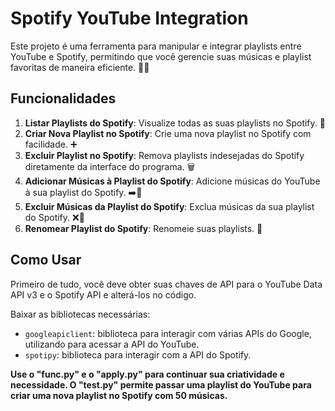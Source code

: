 # Spotify YouTube Integration

Este projeto é uma ferramenta para manipular e integrar playlists entre YouTube e Spotify, permitindo que você gerencie suas músicas e playlist favoritas de maneira eficiente. 🎵🎶

## Funcionalidades

1. **Listar Playlists do Spotify**: Visualize todas as suas playlists no Spotify. 📜
2. **Criar Nova Playlist no Spotify**: Crie uma nova playlist no Spotify com facilidade. ➕
3. **Excluir Playlist no Spotify**: Remova playlists indesejadas do Spotify diretamente da interface do programa. 🗑️
4. **Adicionar Músicas à Playlist do Spotify**: Adicione músicas do YouTube à sua playlist do Spotify. ➡️🎵
5. **Excluir Músicas da Playlist do Spotify**: Exclua músicas da sua playlist do Spotify. ❌🎵
6. **Renomear Playlist do Spotify**: Renomeie suas playlists. 🔄

## Como Usar
Primeiro de tudo, você deve obter suas chaves de API para o YouTube Data API v3 e o Spotify API e alterá-los no código.

Baixar as bibliotecas necessárias:
- `googleapiclient`: biblioteca para interagir com várias APIs do Google, utilizando para acessar a API do YouTube.
- `spotipy`: biblioteca para interagir com a API do Spotify.

**Use o "func.py" e o "apply.py" para continuar sua criatividade e necessidade. O "test.py" permite passar uma playlist do YouTube para criar uma nova playlist no Spotify com 50 músicas.**


